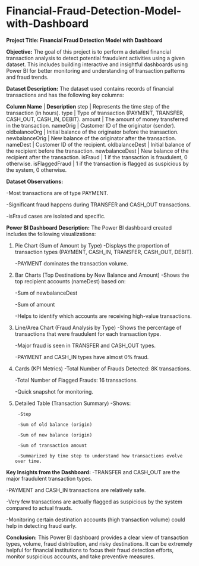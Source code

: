 # Financial-Fraud-Detection-Model-with-Dashboard
**Project Title: Financial Fraud Detection Model with Dashboard**

**Objective:**
The goal of this project is to perform a detailed financial transaction analysis to detect potential fraudulent activities using a given dataset. This includes building interactive and insightful dashboards using Power BI for better monitoring and understanding of transaction patterns and fraud trends.

**Dataset Description:**
The dataset used contains records of financial transactions and has the following key columns:


**Column Name** |	**Description**
step	          |  Represents the time step of the transaction (in hours).
type            |	Type of transaction (PAYMENT, TRANSFER, CASH_OUT, CASH_IN, DEBIT).
amount          |  The amount of money transferred in the transaction.
nameOrig        |	 Customer ID of the originator (sender).
oldbalanceOrg   |  Initial balance of the originator before the transaction.
newbalanceOrig  |	 New balance of the originator after the transaction.
nameDest	      |  Customer ID of the recipient.
oldbalanceDest  |  Initial balance of the recipient before the transaction.
newbalanceDest  |	New balance of the recipient after the transaction.
isFraud	        |  1 if the transaction is fraudulent, 0 otherwise.
isFlaggedFraud  |	1 if the transaction is flagged as suspicious by the system, 0 otherwise.

**Dataset Observations:**

-Most transactions are of type PAYMENT.

-Significant fraud happens during TRANSFER and CASH_OUT transactions.

-isFraud cases are isolated and specific.

**Power BI Dashboard Description:**
The Power BI dashboard created includes the following visualizations:

1. Pie Chart (Sum of Amount by Type)
    -Displays the proportion of transaction types (PAYMENT, CASH_IN, TRANSFER, CASH_OUT, DEBIT).

    -PAYMENT dominates the transaction volume.

2. Bar Charts (Top Destinations by New Balance and Amount)
    -Shows the top recipient accounts (nameDest) based on:

    -Sum of newbalanceDest

    -Sum of amount

    -Helps to identify which accounts are receiving high-value transactions.

3. Line/Area Chart (Fraud Analysis by Type)
    -Shows the percentage of transactions that were fraudulent for each transaction type.

    -Major fraud is seen in TRANSFER and CASH_OUT types.

    -PAYMENT and CASH_IN types have almost 0% fraud.

4. Cards (KPI Metrics)
    -Total Number of Frauds Detected: 8K transactions.

    -Total Number of Flagged Frauds: 16 transactions.

    -Quick snapshot for monitoring.

5. Detailed Table (Transaction Summary)
   -Shows:

        -Step

        -Sum of old balance (origin)

        -Sum of new balance (origin)

        -Sum of transaction amount

        -Summarized by time step to understand how transactions evolve over time.

**Key Insights from the Dashboard:**
   -TRANSFER and CASH_OUT are the major fraudulent transaction types.

   -PAYMENT and CASH_IN transactions are relatively safe.

   -Very few transactions are actually flagged as suspicious by the system compared to actual frauds.

   -Monitoring certain destination accounts (high transaction volume) could help in detecting fraud early.

**Conclusion:**
This Power BI dashboard provides a clear view of transaction types, volume, fraud distribution, and risky destinations. It can be extremely helpful for financial institutions to focus their fraud detection efforts, monitor suspicious accounts, and take preventive measures.
